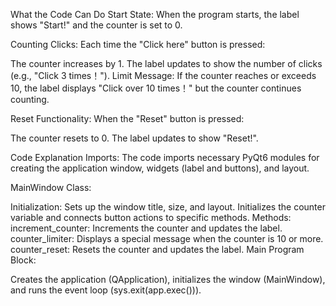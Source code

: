 What the Code Can Do
Start State:
When the program starts, the label shows "Start!" and the counter is set to 0.

Counting Clicks:
Each time the "Click here" button is pressed:

The counter increases by 1.
The label updates to show the number of clicks (e.g., "Click 3 times！").
Limit Message:
If the counter reaches or exceeds 10, the label displays "Click over 10 times！" but the counter continues counting.

Reset Functionality:
When the "Reset" button is pressed:

The counter resets to 0.
The label updates to show "Reset!".

Code Explanation
Imports:
The code imports necessary PyQt6 modules for creating the application window, widgets (label and buttons), and layout.

MainWindow Class:

Initialization:
Sets up the window title, size, and layout. Initializes the counter variable and connects button actions to specific methods.
Methods:
increment_counter: Increments the counter and updates the label.
counter_limiter: Displays a special message when the counter is 10 or more.
counter_reset: Resets the counter and updates the label.
Main Program Block:

Creates the application (QApplication), initializes the window (MainWindow), and runs the event loop (sys.exit(app.exec())).
